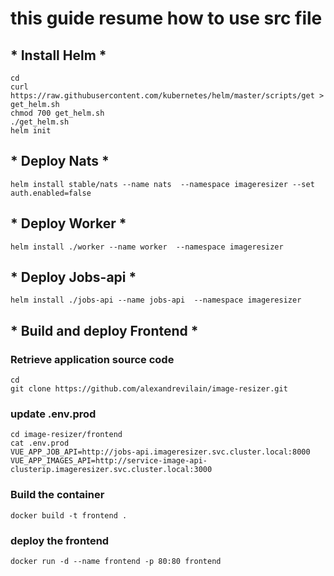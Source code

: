 # this guide resume how to use src file

## * Install Helm * ##

```
cd
curl https://raw.githubusercontent.com/kubernetes/helm/master/scripts/get > get_helm.sh
chmod 700 get_helm.sh
./get_helm.sh
helm init
```

## * Deploy Nats * ##

```
helm install stable/nats --name nats  --namespace imageresizer --set auth.enabled=false
```

## * Deploy Worker * ##

```
helm install ./worker --name worker  --namespace imageresizer
```

## * Deploy Jobs-api * ##

```
helm install ./jobs-api --name jobs-api  --namespace imageresizer
```

## * Build  and deploy Frontend * ##

### Retrieve application source code ###

```
cd
git clone https://github.com/alexandrevilain/image-resizer.git
```

### update .env.prod ###

```
cd image-resizer/frontend
cat .env.prod
VUE_APP_JOB_API=http://jobs-api.imageresizer.svc.cluster.local:8000
VUE_APP_IMAGES_API=http://service-image-api-clusterip.imageresizer.svc.cluster.local:3000
```

### Build the container ###

```
docker build -t frontend .
```

### deploy the frontend ###

```
docker run -d --name frontend -p 80:80 frontend
```
